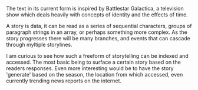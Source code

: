 The text in its current form is inspired by Battlestar Galactica, a television show which deals heavily with concepts of identity and the effects of time.

A story is data, it can be read as a series of sequential characters, groups of paragraph strings in an array, or perhaps something more complex. As the story progresses there will be many branches, and events that can cascade through myltiple storylines. 

I am curious to see how such a freeform of storytelling can be indexed and accessed. The most basic being to surface a certain story based on the readers responses. Even more interesting would be to have the story 'generate' based on the season, the location from which accessed, even currently trending news reports on the internet.
